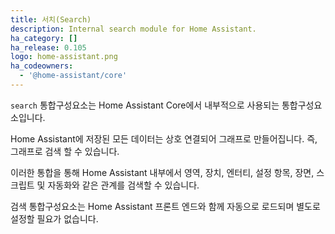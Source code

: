 ```yaml
---
title: 서치(Search)
description: Internal search module for Home Assistant.
ha_category: []
ha_release: 0.105
logo: home-assistant.png
ha_codeowners:
  - '@home-assistant/core'
---
```


`search` 통합구성요소는 Home Assistant Core에서 내부적으로 사용되는 통합구성요소입니다.

Home Assistant에 저장된 모든 데이터는 상호 연결되어 그래프로 만들어집니다.
즉, 그래프로 검색 할 수 있습니다.

이러한 통합을 통해 Home Assistant 내부에서 영역, 장치, 엔터티, 설정 항목, 장면, 스크립트 및 자동화와 같은 관계를 검색할 수 있습니다.

검색 통합구성요소는 Home Assistant 프론트 엔드와 함께 자동으로 로드되며 별도로 설정할 필요가 없습니다.
